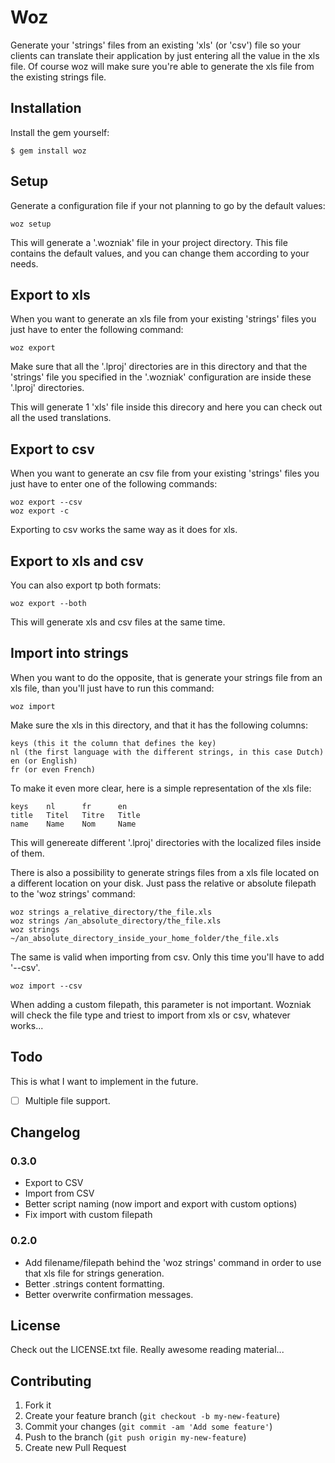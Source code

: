 # Woz

Generate your 'strings' files from an existing 'xls' (or 'csv') file so your clients can translate their application by just entering all the value in the xls file. Of course woz will make sure you're able to generate the xls file from the existing strings file.

## Installation

Install the gem yourself:

    $ gem install woz

## Setup

Generate a configuration file if your not planning to go by the default values:

    woz setup

This will generate a '.wozniak' file in your project directory. This file contains the default values, and you can change them according to your needs.

## Export to xls

When you want to generate an xls file from your existing 'strings' files you just have to enter the following command:

    woz export

Make sure that all the '.lproj' directories are in this directory and that the 'strings' file you specified in the '.wozniak' configuration are inside these '.lproj' directories.

This will generate 1 'xls' file inside this direcory and here you can check out all the used translations.

## Export to csv

When you want to generate an csv file from your existing 'strings' files you just have to enter one of the following commands:

    woz export --csv
    woz export -c

Exporting to csv works the same way as it does for xls.

## Export to xls and csv

You can also export tp both formats:

    woz export --both

This will generate xls and csv files at the same time.

## Import into strings

When you want to do the opposite, that is generate your strings file from an xls file, than you'll just have to run this command:

    woz import

Make sure the xls in this directory, and that it has the following columns:
    
    keys (this it the column that defines the key)
    nl (the first language with the different strings, in this case Dutch)
    en (or English)
    fr (or even French)

To make it even more clear, here is a simple representation of the xls file:

    keys    nl      fr      en
    title   Titel   Titre   Title
    name    Name    Nom     Name

This will genereate different '.lproj' directories with the localized files inside of them.

There is also a possibility to generate strings files from a xls file located on a different location on your disk. Just pass the relative or absolute filepath to the 'woz strings' command:

    woz strings a_relative_directory/the_file.xls
    woz strings /an_absolute_directory/the_file.xls
    woz strings ~/an_absolute_directory_inside_your_home_folder/the_file.xls

The same is valid when importing from csv. Only this time you'll have to add '--csv'.

    woz import --csv

When adding a custom filepath, this parameter is not important. Wozniak will check the file type and triest to import from xls or csv, whatever works...

## Todo

This is what I want to implement in the future.

- [ ] Multiple file support.

## Changelog

### 0.3.0

- Export to CSV
- Import from CSV
- Better script naming (now import and export with custom options)
- Fix import with custom filepath

### 0.2.0

- Add filename/filepath behind the 'woz strings' command in order to use that xls file for strings generation.
- Better .strings content formatting.
- Better overwrite confirmation messages.

## License

Check out the LICENSE.txt file. Really awesome reading material...

## Contributing

1. Fork it
2. Create your feature branch (`git checkout -b my-new-feature`)
3. Commit your changes (`git commit -am 'Add some feature'`)
4. Push to the branch (`git push origin my-new-feature`)
5. Create new Pull Request
